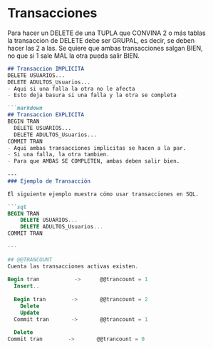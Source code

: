 # Transacciones
Para hacer un DELETE de una TUPLA que CONVINA 2 o más tablas  
la transaccion de DELETE debe ser GRUPAL, es decir, se deben  
hacer las 2 a las. Se quiere que ambas transacciones salgan BIEN,  
no que si 1 sale MAL la otra pueda salir BIEN.

```markdown
## Transaccion IMPLICITA
DELETE USUARIOS...  
DELETE ADULTOS_Usuarios...  
- Aqui si una falla la otra no le afecta
- Esto deja basura si una falla y la otra se completa

```markdown
## Transaccion EXPLICITA
BEGIN TRAN  
  DELETE USUARIOS...  
  DELETE ADULTOS_Usuarios...  
COMMIT TRAN  
- Aqui ambas transacciones implicitas se hacen a la par.
- Si una falla, la otra tambien.
- Para que AMBAS SE COMPLETEN, ambas deben salir bien.
  
---
### Ejemplo de Transacción

El siguiente ejemplo muestra cómo usar transacciones en SQL.

```sql
BEGIN TRAN  
    DELETE USUARIOS...  
    DELETE ADULTOS_Usuarios...  
COMMIT TRAN

---
  
## @@TRANCOUNT
Cuenta las transacciones activas existen.  
  
Begin tran           ->      @@trancount = 1  
  Insert..  
    
  Begin tran        ->       @@trancount = 2  
    Delete  
    Update  
  Commit tran       ->       @@trancount = 1  
    
  Delete  
Commit tran        ->       @@trancount = 0  

